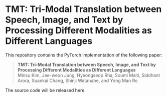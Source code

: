 # TMT: Tri-Modal Translation between Speech, Image, and Text by Processing Different Modalities as Different Languages

This repository contains the PyTorch implementation of the following paper:
> **TMT: Tri-Modal Translation between Speech, Image, and Text by Processing Different Modalities as Different Languages**<br>
> Minsu Kim, Jee-weon Jung, Hyeongseop Rha, Soumi Maiti, Siddhant Arora, Xuankai Chang, Shinji Watanabe, and Yong Man Ro<br>

The source code will be released here.
